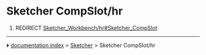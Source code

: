 # Sketcher CompSlot/hr
1.  REDIRECT [Sketcher_Workbench/hr#Sketcher_CompSlot](Sketcher_Workbench/hr#Sketcher_CompSlot.md)



---
⏵ [documentation index](../README.md) > [Sketcher](Sketcher_Workbench.md) > Sketcher CompSlot/hr

